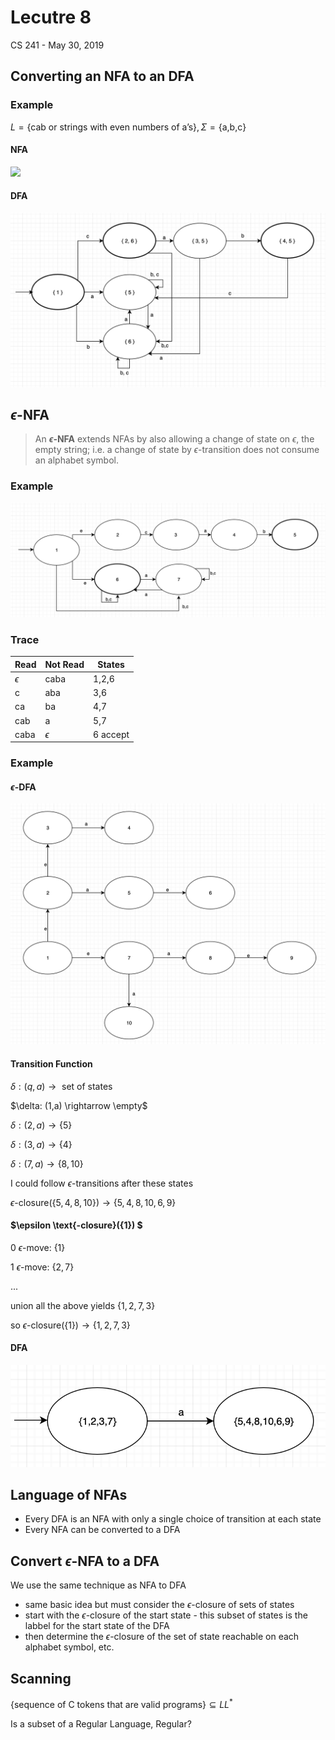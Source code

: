 # Lecutre 8

CS 241 - May 30, 2019

## Converting an NFA to an DFA

### Example

$L = \{\text{cab or strings with even numbers of a's}\}, \Sigma = \{\text{a,b,c}\}$

#### NFA

![](/Users/charleszhang/uw/cs241/figure5.png)

#### DFA

![](figure6.png)

## $\epsilon$-NFA

> An **${\epsilon}$-NFA** extends NFAs by also allowing a change of state on $\epsilon$, the empty string; i.e. a change of state by $\epsilon$-transition does not consume an alphabet symbol.

### Example

![](figure7.png)

### Trace

| Read       | Not Read   | States   |
| ---------- | ---------- | -------- |
| $\epsilon$ | caba       | 1,2,6    |
| c          | aba        | 3,6      |
| ca         | ba         | 4,7      |
| cab        | a          | 5,7      |
| caba       | $\epsilon$ | 6 accept |

### Example

#### $\epsilon$-DFA

![](figure8.png)

#### Transition Function

$\delta: (q,a) \rightarrow \text{ set of states}$

$\delta: (1,a) \rightarrow \empty$

$\delta: (2,a) \rightarrow \{5\}$

$\delta: (3,a) \rightarrow \{4\}$

$\delta: (7,a) \rightarrow \{8,10\}$

I could follow $\epsilon$-transitions after these states



$\epsilon \text{-closure}(\{5,4,8,10\}) \rightarrow \{5,4,8,10,6,9\}$

#### $\epsilon \text{-closure}(\{1\}) $

$\text{0 } \epsilon \text{-move: } \{1\}$

$\text{1 } \epsilon \text{-move: } \{2,7\}$

...

union all the above yields $\{1,2,7,3\}$

so $\epsilon \text{-closure}(\{1\}) \rightarrow \{1,2,7,3\}$

#### DFA

![](figure9.png)

## Language of NFAs

- Every DFA is an NFA with only a single choice of transition at each state
- Every NFA can be converted to a DFA

## Convert $\epsilon$-NFA to a DFA

We use the same technique as NFA to DFA

- same basic idea but must consider the $\epsilon$-closure of sets of states
- start with the $\epsilon$-closure of the start state - this subset of states is the labbel for the start state of the DFA
- then determine the $\epsilon$-closure of the set of state reachable on each alphabet symbol, etc.

## Scanning

$\{\text{sequence of C tokens that are valid programs}\} \subseteq LL^*$

Is a subset of a Regular Language, Regular?